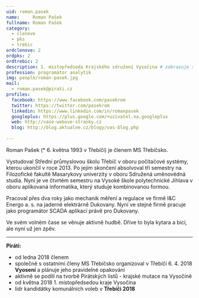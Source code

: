 ```yaml
---
uid: roman.pasek
name:     Roman Pašek
fullname: Roman Pašek
category:
  - clenove
  - pks
  - trebic
ordclenove: 2
ordpks: 2
ordtrebic: 2
description: 1. místopředseda Krajského sdružení Vysočina # zobrazuje se v lide
profession: programátor analytik
img: people/roman-pasek.jpg
mail:
  - roman.pasek@pirati.cz
profiles:
  facebook: https://www.facebook.com/pasekrom 
  twitter: https://twitter.com/pasekrom
  linkedin: https://www.linkedin.com/in/romanpasek
  googleplus: https://plus.google.com/+uzivatel.na.googleplus
  web: http://vase-webove-stranky.cz
  blog: http://blog.aktualne.cz/blogy/vas-blog.php
  
---
```


Roman Pašek (* 6. května 1993 v Třebíči) je členem MS Třebíčsko. 

Vystudoval Střední průmyslovou školu Třebíč v oboru počítačové systémy, kterou ukončil v roce 2013. Po jejím skončení absolvoval tři semestry na Filozofické fakultě Masarykovy univerzity v oboru Sdružená uměnovédná studia. Nyní je ve čtvrtém semestru na Vysoké škole polytechnické Jihlava v oboru aplikovaná informatika, který studuje kombinovanou formou.

Pracoval přes dva roky jako mechanik měření a regulace ve firmě I&C Energo a. s. na jaderné elektrárně Dukovany. Nyní ve stejné firmě pracuje jako programátor SCADA aplikací právě pro Dukovany.

Ve svém volném čase se věnuje aktivně hudbě. Dříve to byla kytara a bicí, ale nyní už jen zpěv. 

---

**Piráti:**
* od ledna 2018 členem
* společně s ostatními členy MS Třebíčsko organizoval v Třebíči 6. 4. 2018 **Vyosení** a plánuje jeho pravidelné opakování
* aktivně se podílí na tvorbě Pirátských listů - krajské mutace na Vysočině
* od května 2018 1. místopředsedou kraje Vysočina
* lídr kandidátky komunálních voleb v **Třebíči 2018**



